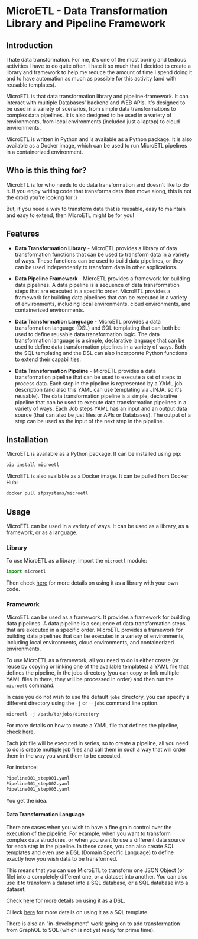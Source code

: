 # MicroETL - Data Transformation Library and Pipeline Framework

## Introduction

I hate data transformation. For me, it's one of the most boring and tedious activities I have to do quite often. I hate it so much that I decided to create a library and framework to help me reduce the amount of time I spend doing it and to have automation as much as possible for this activity (and with reusable templates).

MicroETL is that data transformation library and pipeline-framework. It can interact with multiple Databases' backend and WEB APIs. It's designed to be used in a variety of scenarios, from simple data transformations to complex data pipelines. It is also designed to be used in a variety of environments, from local environments (included just a laptop) to cloud environments.

MicroETL is written in Python and is available as a Python package. It is also available as a Docker image, which can be used to run MicroETL pipelines in a containerized environment.

## Who is this thing for?

MicroETL is for who needs to do data transformation and doesn't like to do it. If you enjoy writing code that transforms data then move along, this is not the droid you're looking for :)

But, if you need a way to transform data that is reusable, easy to maintain and easy to extend, then MicroETL might be for you!

## Features

* **Data Transformation Library** - MicroETL provides a library of data transformation functions that can be used to transform data in a variety of ways. These functions can be used to build data pipelines, or they can be used independently to transform data in other applications.

* **Data Pipeline Framework** - MicroETL provides a framework for building data pipelines. A data pipeline is a sequence of data transformation steps that are executed in a specific order. MicroETL provides a framework for building data pipelines that can be executed in a variety of environments, including local environments, cloud environments, and containerized environments.

* **Data Transformation Language** - MicroETL provides a data transformation language (DSL) and SQL templating that can both be used to define reusable data transformation logic. The data transformation language is a simple, declarative language that can be used to define data transformation pipelines in a variety of ways. Both the SQL templating and the DSL can also incorporate Python functions to extend their capabilities.

* **Data Transformation Pipeline** - MicroETL provides a data transformation pipeline that can be used to execute a set of steps to process data. Each step in the pipeline is represented by a YAML job description (and also this YAML can use templating via JINJA, so it's reusable). The data transformation pipeline is a simple, declarative pipeline that can be used to execute data transformation pipelines in a variety of ways. Each Job steps YAML has an input and an output data source (that can also be just files or APIs or Databases). The output of a step can be used as the input of the next step in the pipeline.

## Installation

MicroETL is available as a Python package. It can be installed using pip:

```bash
pip install microetl
```

MicroETL is also available as a Docker image. It can be pulled from Docker Hub:

```bash
docker pull zfpsystems/microetl
```

## Usage

MicroETL can be used in a variety of ways. It can be used as a library, as a framework, or as a language.

### Library

To use MicroETL as a library, import the `microetl` module:

```python
import microetl
```

Then check [here](MicroETL_Library.md) for more details on using it as a library with your own code.

### Framework

MicroETL can be used as a framework. It provides a framework for building data pipelines. A data pipeline is a sequence of data transformation steps that are executed in a specific order. MicroETL provides a framework for building data pipelines that can be executed in a variety of environments, including local environments, cloud environments, and containerized environments.

To use MicroETL as a framework, all you need to do is either create (or reuse by copying or linking one of the available templates) a YAML file that defines the pipeline, in the jobs directory (you can copy or link multiple YAML files in there, they will be processed in order) and then run the `microetl` command.

In case you do not wish to use the default `jobs` directory, you can specify a different directory using the `-j` or `--jobs` command line option.

```bash
microetl -j /path/to/jobs/directory
```

For more details on how to create a YAML file that defines the pipeline, check [here](jobs_configuration_via_YAML.md).

Each job file will be executed in series, so to create a pipeline, all you need to do is create multiple job files and call them in such a way that will order them in the way you want them to be executed.

For instance:

```bash
Pipeline001_step001.yaml
Pipeline001_step002.yaml
Pipeline001_step003.yaml
```

You get the idea.

#### Data Transformation Language

There are cases when you wish to have a fine grain control over the execution of the pipeline. For example, when you want to transform complex data structures, or when you want to use a different data source for each step in the pipeline. In these cases, you can also create SQL templates and even use a DSL (Domain Specific Language) to define exactly how you wish data to be transformed.

This means that you can use MicroETL to transform one JSON Object (or file) into a completely different one, or a dataset into another. You can also use it to transform a dataset into a SQL database, or a SQL database into a dataset.

Check [here](DataTransformation_via_DSL.md) for more details on using it as a DSL.

CHeck [here](DataTransformation_via_SQL.md) for more details on using it as a SQL template.

There is also an "in-development" work going on to add transformation from GraphQL to SQL (which is not yet ready for prime time).
